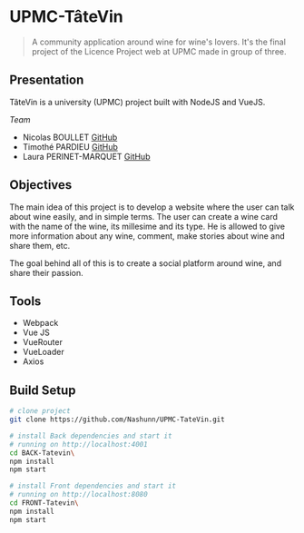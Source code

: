 # UPMC-TâteVin

> A community application around wine for wine's lovers. 
> It's the final project of the Licence Project web at UPMC made in group of three. 

## Presentation
TâteVin is a university (UPMC) project built with NodeJS and VueJS.

*Team*
- Nicolas BOULLET [GitHub](https://github.com/Nashunn)
- Timothé PARDIEU [GitHub](https://github.com/TimPrd)
- Laura PERINET-MARQUET [GitHub](https://github.com/LauraPerinet)

## Objectives
The main idea of this project is to develop a website where the user can talk about wine easily, and in simple terms.
The user can create a wine card with the name of the wine, its millesime and its type.
He is allowed to give more information about any wine, comment, make stories about wine and share them, etc.

The goal behind all of this is to create a social platform around wine, and share their passion. 

## Tools

- Webpack
- Vue JS
- VueRouter
- VueLoader
- Axios

## Build Setup

``` bash
# clone project
git clone https://github.com/Nashunn/UPMC-TateVin.git

# install Back dependencies and start it 
# running on http://localhost:4001
cd BACK-Tatevin\
npm install
npm start

# install Front dependencies and start it
# running on http://localhost:8080
cd FRONT-Tatevin\
npm install
npm start
```
